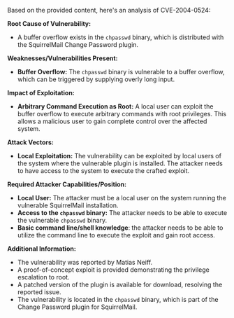 Based on the provided content, here's an analysis of CVE-2004-0524:

**Root Cause of Vulnerability:**
- A buffer overflow exists in the `chpasswd` binary, which is distributed with the SquirrelMail Change Password plugin.

**Weaknesses/Vulnerabilities Present:**
- **Buffer Overflow:** The `chpasswd` binary is vulnerable to a buffer overflow, which can be triggered by supplying overly long input.

**Impact of Exploitation:**
- **Arbitrary Command Execution as Root:** A local user can exploit the buffer overflow to execute arbitrary commands with root privileges. This allows a malicious user to gain complete control over the affected system.

**Attack Vectors:**
- **Local Exploitation:** The vulnerability can be exploited by local users of the system where the vulnerable plugin is installed. The attacker needs to have access to the system to execute the crafted exploit.

**Required Attacker Capabilities/Position:**
- **Local User:** The attacker must be a local user on the system running the vulnerable SquirrelMail installation.
- **Access to the `chpasswd` binary:** The attacker needs to be able to execute the vulnerable `chpasswd` binary.
- **Basic command line/shell knowledge**: the attacker needs to be able to utilize the command line to execute the exploit and gain root access.

**Additional Information:**
- The vulnerability was reported by Matias Neiff.
- A proof-of-concept exploit is provided demonstrating the privilege escalation to root.
- A patched version of the plugin is available for download, resolving the reported issue.
- The vulnerability is located in the `chpasswd` binary, which is part of the Change Password plugin for SquirrelMail.
